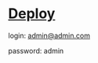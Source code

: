 <h1><a href="https://rails-pet.herokuapp.com/">Deploy<a></h1>

login: admin@admin.com

password: admin